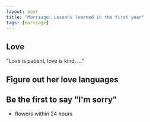 ```yaml
---
layout: post
title: "Marriage: Lessons learned in the first year"
tags: [marriage]
---
```


## Love

"Love is patient, love is kind.  ..."

## Figure out her love languages


## Be the first to say "I'm sorry"

- flowers within 24 hours
